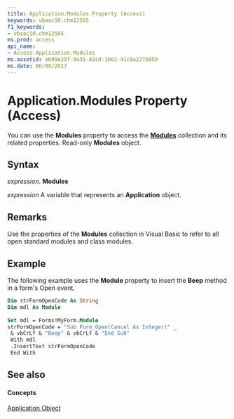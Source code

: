 ```yaml
---
title: Application.Modules Property (Access)
keywords: vbaac10.chm12565
f1_keywords:
- vbaac10.chm12565
ms.prod: access
api_name:
- Access.Application.Modules
ms.assetid: eb99e25f-9a31-82cd-1b61-41c8a227b859
ms.date: 06/08/2017
---
```



# Application.Modules Property (Access)

You can use the  **Modules** property to access the **[Modules](modules-object-access.md)** collection and its related properties. Read-only **Modules** object.


## Syntax

 _expression_. **Modules**

 _expression_ A variable that represents an **Application** object.


## Remarks

Use the properties of the  **Modules** collection in Visual Basic to refer to all open standard modules and class modules.


## Example

The following example uses the  **Module** property to insert the **Beep** method in a form's Open event.


```vb
Dim strFormOpenCode As String 
Dim mdl As Module 
 
Set mdl = Forms!MyForm.Module 
strFormOpenCode = "Sub Form_Open(Cancel As Integer)" _ 
 & vbCrLf & "Beep" & vbCrLf & "End Sub" 
 With mdl 
 .InsertText strFormOpenCode 
 End With
```


## See also


#### Concepts


[Application Object](application-object-access.md)

